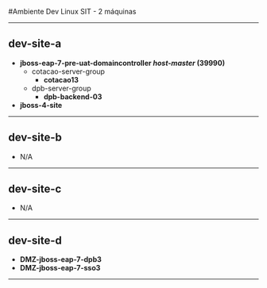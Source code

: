 #Ambiente Dev Linux SIT - 2 máquinas

-------------------------------------------------------------------------------------
## **dev-site-a**

- **jboss-eap-7-pre-uat-domaincontroller _host-master_ (39990)**
  - cotacao-server-group
    - **cotacao13**
  - dpb-server-group
    - **dpb-backend-03**
- **jboss-4-site**

-------------------------------------------------------------------------------------

## **dev-site-b**

- N/A

-------------------------------------------------------------------------------------

## **dev-site-c**

- N/A

-------------------------------------------------------------------------------------

## **dev-site-d**
-  **DMZ-jboss-eap-7-dpb3**
-  **DMZ-jboss-eap-7-sso3**

-------------------------------------------------------------------------------------